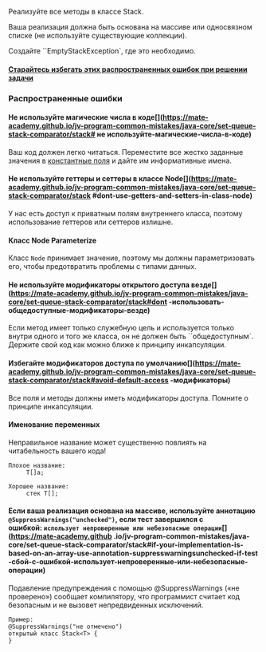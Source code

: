 Реализуйте все методы в классе Stack.

Ваша реализация должна быть основана на массиве или односвязном списке (не используйте существующие коллекции).

Создайте ``EmptyStackException`, где это необходимо.

#### [Старайтесь избегать этих распространенных ошибок при решении задачи](https://mate-academy.github.io/jv-program-common-mistakes/java-core/set-queue-stack-comparator/stack)

### Распространенные ошибки[](https://mate-academy.github.io/jv-program-common-mistakes/java-core/set-queue-stack-comparator/stack#common-mistakes)

#### Не используйте магические числа в коде[](https://mate-academy.github.io/jv-program-common-mistakes/java-core/set-queue-stack-comparator/stack# не используйте-магические-числа-в-коде)

Ваш код должен легко читаться. Переместите все жестко заданные значения в [константные поля](https://mate-academy.github.io/style-guides/java/java.html#s5.2.4-constant-names) и дайте им информативные имена.

#### Не используйте геттеры и сеттеры в классе Node[](https://mate-academy.github.io/jv-program-common-mistakes/java-core/set-queue-stack-comparator/stack #dont-use-getters-and-setters-in-class-node)

У нас есть доступ к приватным полям внутреннего класса, поэтому использование геттеров или сеттеров излишне.

#### Класс Node Parameterize[](https://mate-academy.github.io/jv-program-common-mistakes/java-core/set-queue-stack-comparator/stack#parameterize-node-class)

Класс `Node` принимает значение, поэтому мы должны параметризовать его, чтобы предотвратить проблемы с типами данных.

#### Не используйте модификаторы открытого доступа везде[](https://mate-academy.github.io/jv-program-common-mistakes/java-core/set-queue-stack-comparator/stack#dont -использовать-общедоступные-модификаторы-везде)

Если метод имеет только служебную цель и используется только внутри одного и того же класса, он не должен быть ``общедоступным`. Держите свой код как можно ближе к принципу инкапсуляции.

#### Избегайте модификаторов доступа по умолчанию[](https://mate-academy.github.io/jv-program-common-mistakes/java-core/set-queue-stack-comparator/stack#avoid-default-access -модификаторы)

Все поля и методы должны иметь модификаторы доступа. Помните о принципе инкапсуляции.

#### Именование переменных[](https://mate-academy.github.io/jv-program-common-mistakes/java-core/set-queue-stack-comparator/stack#variable-naming)

Неправильное название может существенно повлиять на читабельность вашего кода!

```
Плохое название:
     Т[]а;
```

```
Хорошее название:
     стек Т[];
```

#### Если ваша реализация основана на массиве, используйте аннотацию `@SuppressWarnings("unchecked")`, если тест завершился с ошибкой: `использует непроверенные или небезопасные операции`[](https://mate-academy.github .io/jv-program-common-mistakes/java-core/set-queue-stack-comparator/stack#if-your-implementation-is-based-on-an-array-use-annotation-suppresswarningsunchecked-if-test -сбой-с-ошибкой-использует-непроверенные-или-небезопасные-операции)

Подавление предупреждения с помощью @SuppressWarnings («не проверено») сообщает компилятору, что программист считает код безопасным и не вызовет непредвиденных исключений.

```
Пример:
@SuppressWarnings("не отмечено")
открытый класс Stack<T> {
}
```